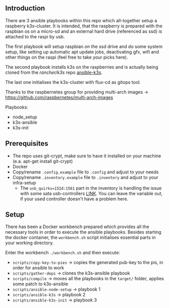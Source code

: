 ## Introduction
There are 3 ansible playbooks within this repo which all-together setup a raspberry k3s-cluster. 
It is intended, that the raspberry is prepared with the raspbian os on a micro-sd and an external 
hard drive (referenced as ssd) is attached to the raspi by usb. 

The first playbook will setup raspbian on the ssd drive and do some system setup, like setting up 
automatic apt update jobs, deactivating gfx, wifi and other things on the raspi (feel free to take your picks here).

The second playbook installs k3s on the raspberries and is actually being cloned from the _rancher/k3s_ repo 
[ansible-k3s](https://github.com/rancher/k3s/tree/master/contrib/ansible).

The last one initialises the k3s-cluster with flux-cd as gitops tool. 

Thanks to the raspbernetes group for providing multi-arch images -> https://github.com/raspbernetes/multi-arch-images

Playbooks:
* node_setup
* k3s-ansible
* k3s-init

## Prerequisites
* The repo uses git-crypt, make sure to have it installed on your machine (e.a. apt-get install git-crypt)
* Docker
* Copy/rename `.config.example` file to `.config` and adjust to your needs
* Copy/rename `.inventory.example` file to `.inventory` and adjust to your infra-setup
    * The `usb_quirks=152d:1561` part in the inventory is handling the issue with some sata usb-controllers [LINK](https://www.raspberrypi.org/forums/viewtopic.php?t=245931). 
    You can leave the variable out, if your used controller doesn't have a problem here.

## Setup
There has been a Docker workbench prepared which provides all the necessary tools in order to execute the ansible 
playbooks. Besides starting the docker container, the `workbench.sh` script initialises essential parts in your 
working directory.

Enter the workbench `./workbench.sh` and then execute:
* `scripts/copy-key-to-pies` -> copies the generated pub-key to the pis, in order for ansible to work
* `scripts/gather-deps` -> clones the k3s-ansible playbook
* `scripts/compile` -> moves all the playbooks in the `target/` folder, applies some patch to k3s-ansible
* `scripts/ansible-node-setup` -> playbook 1
* `scripts/ansible-k3s` -> playbook 2
* `scripts/ansible-k3s-init` -> playbook 3